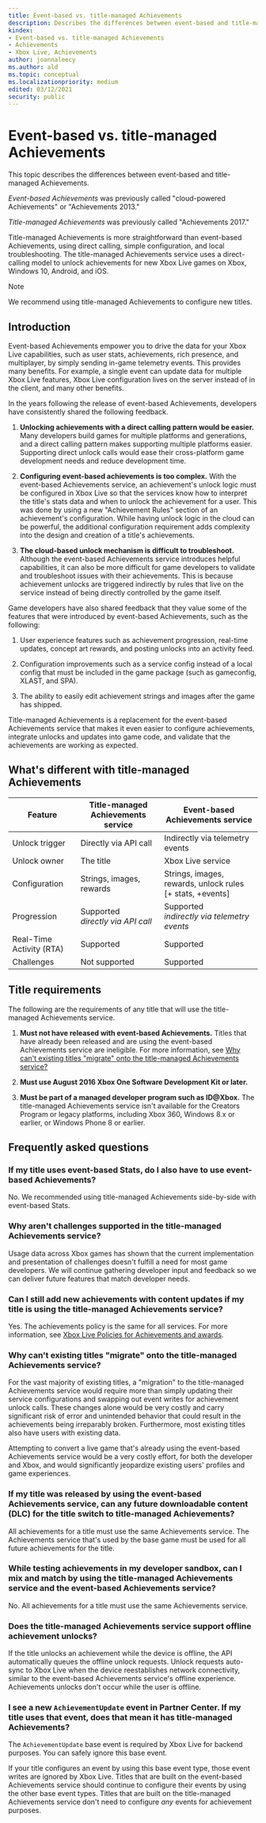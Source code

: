 ```yaml
---
title: Event-based vs. title-managed Achievements
description: Describes the differences between event-based and title-managed Achievements.
kindex:
- Event-based vs. title-managed Achievements
- Achievements
- Xbox Live, Achievements
author: joannaleecy
ms.author: ald
ms.topic: conceptual
ms.localizationpriority: medium
edited: 03/12/2021
security: public
---
```


# Event-based vs. title-managed Achievements

This topic describes the differences between event-based and title-managed Achievements.

*Event-based Achievements* was previously called "cloud-powered Achievements" or "Achievements 2013."

*Title-managed Achievements* was previously called "Achievements 2017."

Title-managed Achievements is more straightforward than event-based Achievements, using direct calling, simple configuration, and local troubleshooting.
The title-managed Achievements service uses a direct-calling model to unlock achievements for new Xbox Live games on Xbox, Windows 10, Android, and iOS.
> [!NOTE]
> We recommend using title-managed Achievements to configure new titles.

## Introduction

Event-based Achievements empower you to drive the data for your Xbox Live capabilities, such as user stats, achievements, rich presence, and multiplayer, by simply sending in-game telemetry events. This provides many benefits. For example, a single event can update data for multiple Xbox Live features, Xbox Live configuration lives on the server instead of in the client, and many other benefits.

In the years following the release of event-based Achievements, developers have consistently shared the following feedback.

1.  **Unlocking achievements with a direct calling pattern would be easier.**
    Many developers build games for multiple platforms and generations, and a direct calling pattern makes supporting multiple platforms easier.
    Supporting direct unlock calls would ease their cross-platform game development needs and reduce development time.

2.  **Configuring event-based achievements is too complex.**
    With the event-based Achievements service, an achievement's unlock logic must be configured in Xbox Live so that the services know how to interpret the title's stats data and when to unlock the achievement for a user.
    This was done by using a new "Achievement Rules" section of an achievement's configuration.
    While having unlock logic in the cloud can be powerful, the additional configuration requirement adds complexity into the design and creation of a title's achievements.

3.  **The cloud-based unlock mechanism is difficult to troubleshoot.**
    Although the event-based Achievements service introduces helpful capabilities, it can also be more difficult for game developers to validate and troubleshoot issues with their achievements. This is because achievement unlocks are triggered indirectly by rules that live on the service instead of being directly controlled by the game itself.

Game developers have also shared feedback that they value some of the features that were introduced by event-based Achievements, such as the following:

1.  User experience features such as achievement progression, real-time updates, concept art rewards, and posting unlocks into an activity feed.

2.  Configuration improvements such as a service config instead of a local config that must be included in the game package (such as gameconfig, XLAST, and SPA).

3.  The ability to easily edit achievement strings and images after the game has shipped.

Title-managed Achievements is a replacement for the event-based Achievements service that makes it even easier to configure achievements, integrate unlocks and updates into game code, and validate that the achievements are working as expected.

## What's different with title-managed Achievements

| Feature | Title-managed Achievements service | Event-based Achievements service |
|--------------------------|---------------------------------------|----------------------------------------|
| Unlock trigger           | Directly via API call                 | Indirectly via telemetry events        |
| Unlock owner             | The title                             | Xbox Live service                      |
| Configuration            | Strings, images, rewards              | Strings, images, rewards, unlock rules \[+ stats, +events\]                    |
| Progression              | Supported <br>*directly via API call*                | Supported <br> *indirectly via telemetry events*       |
| Real-Time Activity (RTA) | Supported                             | Supported                              |
| Challenges               | Not supported   | Supported                      |

## Title requirements

The following are the requirements of any title that will use the title-managed Achievements service.

1.  **Must not have released with event-based Achievements.** Titles that have already been released and are using the event-based Achievements service are ineligible. For more information, see [Why can't existing titles "migrate" onto the title-managed Achievements service?](#_Why_cant_existing)

2.  **Must use August 2016 Xbox One Software Development Kit or later.**

3.  **Must be part of a managed developer program such as ID@Xbox.** The title-managed Achievements service isn't available for the Creators Program or legacy platforms, including Xbox&nbsp;360, Windows 8.x or earlier, or Windows Phone 8 or earlier.

## Frequently asked questions

### If my title uses event-based Stats, do I also have to use event-based Achievements?

No. We recommended using title-managed Achievements side-by-side with event-based Stats.

### Why aren't challenges supported in the title-managed Achievements service?

Usage data across Xbox games has shown that the current implementation and presentation of challenges doesn't fulfill a need for most game developers.
We will continue gathering developer input and feedback so we can deliver future features that match developer needs.

### Can I still add new achievements with content updates if my title is using the title-managed Achievements service?

Yes. The achievements policy is the same for all services. For more information, see [Xbox Live Policies for Achievements and awards](/gaming/xbox-live/policies/live-policies-pc#achievements-and-awards).

<a id="_Why_cant_existing"></a>
### Why can't existing titles "migrate" onto the title-managed Achievements service?

For the vast majority of existing titles, a "migration" to the title-managed Achievements service would require more than simply updating their service configurations and swapping out event writes for achievement unlock calls. These changes alone would be very costly and carry significant risk of error and unintended behavior that could result in the achievements being irreparably broken.
Furthermore, most existing titles also have users with existing data.

Attempting to convert a live game that's already using the event-based Achievements service would be a very costly effort, for both the developer and Xbox, and would significantly jeopardize existing users' profiles and game experiences.

### If my title was released by using the event-based Achievements service, can any future downloadable content (DLC) for the title switch to title-managed Achievements?

All achievements for a title must use the same Achievements service.
The Achievements service that's used by the base game must be used for all future achievements for the title.

### While testing achievements in my developer sandbox, can I mix and match by using the title-managed Achievements service and the event-based Achievements service?

No. All achievements for a title must use the same Achievements service.

### Does the title-managed Achievements service support offline achievement unlocks?

If the title unlocks an achievement while the device is offline, the API automatically queues the offline unlock requests. Unlock requests auto-sync to Xbox Live when the device reestablishes network connectivity, similar to the event-based Achievements service's offline experience.
Achievements unlocks don't occur while the user is offline.

### I see a new `AchievementUpdate` event in Partner Center. If my title uses that event, does that mean it has title-managed Achievements?

The `AchievementUpdate` base event is required by Xbox Live for backend purposes.
You can safely ignore this base event.

If your title configures an event by using this base event type, those event writes are ignored by Xbox Live.
Titles that are built on the event-based Achievements service should continue to configure their events by using the other base event types.
Titles that are built on the title-managed Achievements service don't need to configure *any* events for achievement purposes.

